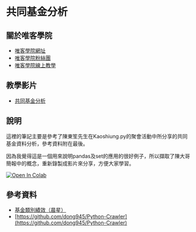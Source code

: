 # 共同基金分析

## 關於唯客學院

* [唯客學院網址](http://www.vcdemy.com)
* [唯客學院粉絲團](https://www.facebook.com/vcdemy/)
* [唯客學院線上教學](https://khpy.teachable.com)

## 教學影片

* [共同基金分析](https://www.youtube.com/playlist?list=PLj4JWjo5dOC4GfFCP3tMWQ-YAdOJ590sn)

## 說明

這裡的筆記主要是參考了陳東笙先生在Kaoshiung.py的聚會活動中所分享的共同基金資料分析，參考資料附在最後。

因為我覺得這是一個用來說明pandas及set的應用的很好例子，所以擷取了陳大哥簡報中的概念，重新錄製成影片來分享，方便大家學習。

[![Open In Colab](https://colab.research.google.com/assets/colab-badge.svg)](https://colab.research.google.com/github/victorgau/khpy_mf_analysis/)

## 參考資料

* [基金類別績效（晨星）](https://www.sitca.org.tw/ROC/Industry/IN2421.aspx)
* [https://github.com/dong945/Python-Crawler](https://github.com/dong945/Python-Crawler)